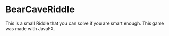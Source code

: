 # BearCaveRiddle
This is a small Riddle that you can solve if you are smart enough. This game was made with JavaFX.
